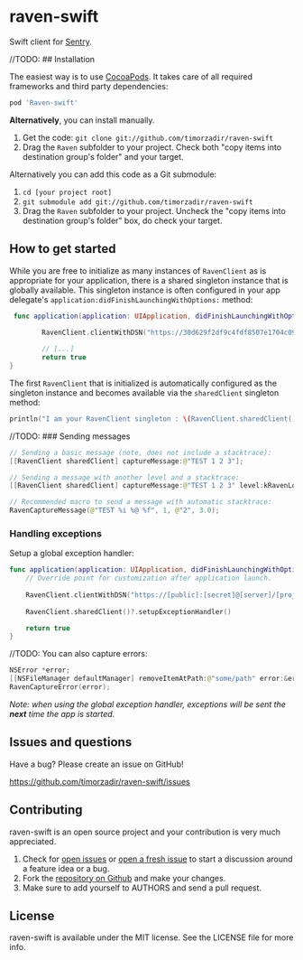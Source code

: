 # raven-swift

Swift client for [Sentry](https://www.getsentry.com/welcome/).


//TODO: ## Installation

The easiest way is to use [CocoaPods](http://cocoapods.org). It takes care of all required frameworks and third party dependencies:

```ruby
pod 'Raven-swift'
```

**Alternatively**, you can install manually.

1. Get the code: `git clone git://github.com/timorzadir/raven-swift`
2. Drag the `Raven` subfolder to your project. Check both "copy items into destination group's folder" and your target.

Alternatively you can add this code as a Git submodule:

1. `cd [your project root]`
2. `git submodule add git://github.com/timorzadir/raven-swift`
3. Drag the `Raven` subfolder to your project. Uncheck the "copy items into destination group's folder" box, do check your target.


## How to get started

While you are free to initialize as many instances of `RavenClient` as is appropriate for your application, there is a shared singleton instance that is globally available. This singleton instance is often configured in your app delegate's `application:didFinishLaunchingWithOptions:` method:

```swift
 func application(application: UIApplication, didFinishLaunchingWithOptions launchOptions: [NSObject: AnyObject]?) -> Bool {
        
        RavenClient.clientWithDSN("https://30d629f2df9c4fdf8507e1704c09a526:f766cf8e0fff446986ac6daf1902e832@app.getsentry.com/888")

        // [...]
        return true
}
```
The first `RavenClient` that is initialized is automatically configured as the singleton instance and becomes available via the `sharedClient` singleton method:

```swift
println("I am your RavenClient singleton : \(RavenClient.sharedClient())")
```

//TODO: ### Sending messages

```swift
// Sending a basic message (note, does not include a stacktrace):
[[RavenClient sharedClient] captureMessage:@"TEST 1 2 3"];

// Sending a message with another level and a stacktrace:
[[RavenClient sharedClient] captureMessage:@"TEST 1 2 3" level:kRavenLogLevelDebugInfo method:__FUNCTION__ file:__FILE__ line:__LINE__];

// Recommended macro to send a message with automatic stacktrace:
RavenCaptureMessage(@"TEST %i %@ %f", 1, @"2", 3.0);
```

### Handling exceptions

Setup a global exception handler:

```swift
func application(application: UIApplication, didFinishLaunchingWithOptions launchOptions: [NSObject: AnyObject]?) -> Bool {
    // Override point for customization after application launch.
    
    RavenClient.clientWithDSN("https://[public]:[secret]@[server]/[project id])
    
    RavenClient.sharedClient()?.setupExceptionHandler()

    return true
}
```

//TODO: You can also capture errors:

```swift
NSError *error;
[[NSFileManager defaultManager] removeItemAtPath:@"some/path" error:&error];
RavenCaptureError(error);
```

*Note: when using the global exception handler, exceptions will be sent the __next__ time the app is started.*


## Issues and questions

Have a bug? Please create an issue on GitHub!

https://github.com/timorzadir/raven-swift/issues


## Contributing

raven-swift is an open source project and your contribution is very much appreciated.

1. Check for [open issues](https://github.com/timorzadir/raven-swift/issues) or [open a fresh issue](https://github.com/timorzadir/raven-swift/issues/new) to start a discussion around a feature idea or a bug.
2. Fork the [repository on Github](https://github.com/timorzadir/raven-swift) and make your changes.
3. Make sure to add yourself to AUTHORS and send a pull request.


## License

raven-swift is available under the MIT license. See the LICENSE file for more info.
